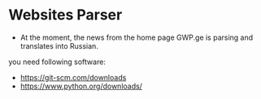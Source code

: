 # Websites Parser

- At the moment, the news from the home page GWP.ge is parsing and translates into Russian.

you need following software:
 - https://git-scm.com/downloads
 - https://www.python.org/downloads/


